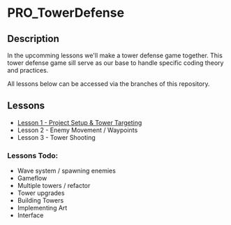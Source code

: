 # PRO_TowerDefense

## Description

In the upcomming lessons we'll make a tower defense game together.
This tower defense game sill serve as our base to handle specific coding theory and practices.

All lessons below can be accessed via the branches of this repository.

## Lessons

- [Lesson 1 - Project Setup & Tower Targeting](https://github.com/macollegegamedevelopment/PRO_TowerDefense/tree/les1)
- Lesson 2 - Enemy Movement / Waypoints
- Lesson 3 - Tower Shooting

### Lessons Todo:
- Wave system / spawning enemies
- Gameflow
- Multiple towers / refactor
- Tower upgrades
- Building Towers
- Implementing Art
- Interface
